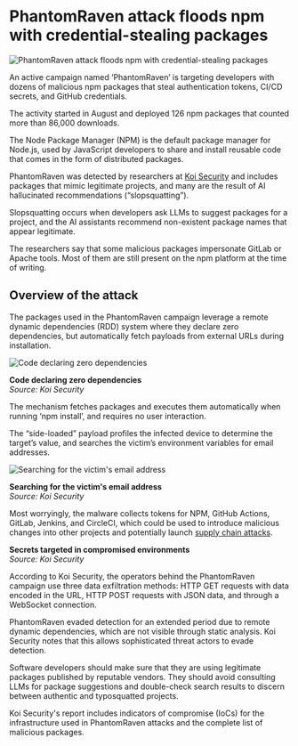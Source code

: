 # PhantomRaven attack floods npm with credential-stealing packages

![PhantomRaven attack floods npm with credential-stealing packages](https://www.bleepstatic.com/content/hl-images/2025/10/29/package-container.jpg)

An active campaign named ‘PhantomRaven’ is targeting developers with dozens of malicious npm packages that steal authentication tokens, CI/CD secrets, and GitHub credentials.

The activity started in August and deployed 126 npm packages that counted more than 86,000 downloads.

The Node Package Manager (NPM) is the default package manager for Node.js, used by JavaScript developers to share and install reusable code that comes in the form of distributed packages.

PhantomRaven was detected by researchers at [Koi Security](https://www.koi.ai/blog/phantomraven-npm-malware-hidden-in-invisible-dependencies) and includes packages that mimic legitimate projects, and many are the result of AI hallucinated recommendations (“slopsquatting”).

Slopsquatting occurs when developers ask LLMs to suggest packages for a project, and the AI assistants recommend non-existent package names that appear legitimate.

The researchers say that some malicious packages impersonate GitLab or Apache tools. Most of them are still present on the npm platform at the time of writing.

## Overview of the attack

The packages used in the PhantomRaven campaign leverage a remote dynamic dependencies (RDD) system where they declare zero dependencies, but automatically fetch payloads from external URLs during installation.

![Code declaring zero dependencies](https://www.bleepstatic.com/images/news/u/1220909/2025/October/dependency.jpg)

**Code declaring zero dependencies**  
_Source: Koi Security_

The mechanism fetches packages and executes them automatically when running ‘npm install’, and requires no user interaction.

The “side-loaded” payload profiles the infected device to determine the target’s value, and searches the victim’s environment variables for email addresses.

![Searching for the victim's email address](https://www.bleepstatic.com/images/news/u/1220909/2025/October/email(2).jpg)

**Searching for the victim's email address**  
_Source: Koi Security_

Most worryingly, the malware collects tokens for NPM, GitHub Actions, GitLab, Jenkins, and CircleCI, which could be used to introduce malicious changes into other projects and potentially launch [supply chain attacks](https://www.bleepingcomputer.com/news/security/hackers-steal-3-325-secrets-in-ghostaction-github-supply-chain-attack/).

**Secrets targeted in compromised environments**  
_Source: Koi Security_

According to Koi Security, the operators behind the PhantomRaven campaign use three data exfiltration methods: HTTP GET requests with data encoded in the URL, HTTP POST requests with JSON data, and through a WebSocket connection.

PhantomRaven evaded detection for an extended period due to remote dynamic dependencies, which are not visible through static analysis. Koi Security notes that this allows sophisticated threat actors to evade detection.

Software developers should make sure that they are using legitimate packages published by reputable vendors. They should avoid consulting LLMs for package suggestions and double-check search results to discern between authentic and typosquatted projects.

Koi Security's report includes indicators of compromise (IoCs) for the infrastructure used in PhantomRaven attacks and the complete list of malicious packages.